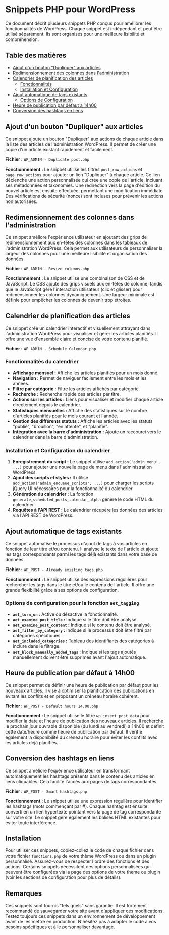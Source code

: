 # Snippets PHP pour WordPress

Ce document décrit plusieurs snippets PHP conçus pour améliorer les fonctionnalités de WordPress.  Chaque snippet est indépendant et peut être utilisé séparément.  Ils sont organisés pour une meilleure lisibilité et compréhension.

## Table des matières

* [Ajout d'un bouton "Dupliquer" aux articles](#ajout-dun-bouton-dupliquer-aux-articles)
* [Redimensionnement des colonnes dans l'administration](#redimensionnement-des-colonnes-dans-ladministration)
* [Calendrier de planification des articles](#calendrier-de-planification-des-articles)
    * [Fonctionnalités](#fonctionnalites-du-calendrier)
    * [Installation et Configuration](#installation-et-configuration-du-calendrier)
* [Ajout automatique de tags existants](#ajout-automatique-de-tags-existants)
    * [Options de Configuration](#options-de-configuration-pour-la-fonction-aet_tagging)
* [Heure de publication par défaut à 14h00](#heure-de-publication-par-defaut-a-14h00)
* [Conversion des hashtags en liens](#conversion-des-hashtags-en-liens)


## Ajout d'un bouton "Dupliquer" aux articles

Ce snippet ajoute un bouton "Dupliquer" aux actions de chaque article dans la liste des articles de l'administration WordPress.  Il permet de créer une copie d'un article existant rapidement et facilement.

**Fichier :** `WP_ADMIN - Duplicate post.php`

**Fonctionnement :**  Le snippet utilise les filtres `post_row_actions` et `page_row_actions` pour ajouter un lien "Dupliquer" à chaque article.  Ce lien déclenche une action personnalisée qui crée une copie de l'article, incluant ses métadonnées et taxonomies.  Une redirection vers la page d'édition du nouvel article est ensuite effectuée, permettant une modification immédiate.  Des vérifications de sécurité (nonce) sont incluses pour prévenir les actions non autorisées.


## Redimensionnement des colonnes dans l'administration

Ce snippet améliore l'expérience utilisateur en ajoutant des grips de redimensionnement aux en-têtes des colonnes dans les tableaux de l'administration WordPress.  Cela permet aux utilisateurs de personnaliser la largeur des colonnes pour une meilleure lisibilité et organisation des données.

**Fichier :** `WP_ADMIN - Resize columns.php`

**Fonctionnement :**  Le snippet utilise une combinaison de CSS et de JavaScript. Le CSS ajoute des grips visuels aux en-têtes de colonne, tandis que le JavaScript gère l'interaction utilisateur (clic et glisser) pour redimensionner les colonnes dynamiquement.  Une largeur minimale est définie pour empêcher les colonnes de devenir trop étroites.


## Calendrier de planification des articles

Ce snippet crée un calendrier interactif et visuellement attrayant dans l'administration WordPress pour visualiser et gérer les articles planifiés.  Il offre une vue d'ensemble claire et concise de votre contenu planifié.

**Fichier :** `WP_ADMIN - Schedule Calendar.php`

### Fonctionnalités du calendrier

* **Affichage mensuel :**  Affiche les articles planifiés pour un mois donné.
* **Navigation :**  Permet de naviguer facilement entre les mois et les années.
* **Filtre par catégorie :**  Filtre les articles affichés par catégorie.
* **Recherche :**  Recherche rapide des articles par titre.
* **Actions sur les articles :**  Liens pour visualiser et modifier chaque article directement depuis le calendrier.
* **Statistiques mensuelles :**  Affiche des statistiques sur le nombre d'articles planifiés pour le mois courant et l'année.
* **Gestion des différents statuts :**  Affiche les articles avec les statuts "publié", "brouillon", "en attente", et "planifié".
* **Intégration avec la barre d'administration :**  Ajoute un raccourci vers le calendrier dans la barre d'administration.


### Installation et Configuration du calendrier

1. **Enregistrement du script :**  Le snippet utilise `add_action('admin_menu', ...)` pour ajouter une nouvelle page de menu dans l'administration WordPress.
2. **Ajout des scripts et styles :**  Il utilise `add_action('admin_enqueue_scripts', ...)` pour charger les scripts jQuery UI nécessaires pour la fonctionnalité du calendrier.
3. **Génération du calendrier :**  La fonction `generate_scheduled_posts_calendar_alpha` génère le code HTML du calendrier.
4. **Requêtes à l'API REST :**  Le calendrier récupère les données des articles via l'API REST de WordPress.


## Ajout automatique de tags existants

Ce snippet automatise le processus d'ajout de tags à vos articles en fonction de leur titre et/ou contenu.  Il analyse le texte de l'article et ajoute les tags correspondants parmi les tags déjà existants dans votre base de données.

**Fichier :** `WP_POST - Already existing tags.php`

**Fonctionnement :**  Le snippet utilise des expressions régulières pour rechercher les tags dans le titre et/ou le contenu de l'article.  Il offre une grande flexibilité grâce à ses options de configuration.

### Options de configuration pour la fonction `aet_tagging`

* **`aet_turn_on` :** Active ou désactive la fonctionnalité.
* **`aet_examine_post_title` :**  Indique si le titre doit être analysé.
* **`aet_examine_post_content` :** Indique si le contenu doit être analysé.
* **`aet_filter_by_category` :**  Indique si le processus doit être filtré par catégories spécifiques.
* **`aet_included_categories` :**  Tableau des identifiants des catégories à inclure dans le filtrage.
* **`aet_block_manually_added_tags` :**  Indique si les tags ajoutés manuellement doivent être supprimés avant l'ajout automatique.


## Heure de publication par défaut à 14h00

Ce snippet permet de définir une heure de publication par défaut pour les nouveaux articles.  Il vise à optimiser la planification des publications en évitant les conflits et en proposant un créneau horaire cohérent.

**Fichier :** `WP_POST - Default hours 14.00.php`

**Fonctionnement :**  Le snippet utilise le filtre `wp_insert_post_data` pour modifier la date et l'heure de publication des nouveaux articles.  Il recherche le prochain jour ouvrable disponible (du lundi au vendredi) à 14h00 et définit cette date/heure comme heure de publication par défaut.  Il vérifie également la disponibilité du créneau horaire pour éviter les conflits avec les articles déjà planifiés.


## Conversion des hashtags en liens

Ce snippet améliore l'expérience utilisateur en transformant automatiquement les hashtags présents dans le contenu des articles en liens cliquables.  Cela facilite l'accès aux pages de tags correspondantes.

**Fichier :** `WP_POST - Smart hashtags.php`

**Fonctionnement :**  Le snippet utilise une expression régulière pour identifier les hashtags (mots commençant par #).  Chaque hashtag est ensuite converti en un lien hypertexte pointant vers la page de tag correspondante sur votre site.  Le snippet gère également les balises HTML existantes pour éviter toute interférence.


## Installation

Pour utiliser ces snippets, copiez-collez le code de chaque fichier dans votre fichier `functions.php` de votre thème WordPress ou dans un plugin personnalisé.  Assurez-vous de respecter l'ordre des fonctions et des actions.  Certains snippets nécessitent des options personnalisées qui peuvent être configurées via la page des options de votre thème ou plugin (voir les sections de configuration pour plus de détails).


## Remarques

Ces snippets sont fournis "tels quels" sans garantie.  Il est fortement recommandé de sauvegarder votre site avant d'appliquer ces modifications.  Testez toujours ces snippets dans un environnement de développement avant de les mettre en production.  N'hésitez pas à adapter le code à vos besoins spécifiques et à le personnaliser davantage.